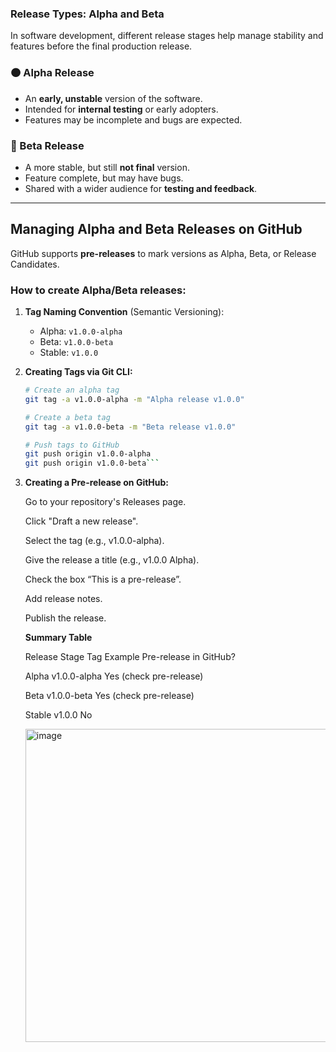 ### Release Types: Alpha and Beta

In software development, different release stages help manage stability and features before the final production release.

### 🟠 Alpha Release
- An **early, unstable** version of the software.
- Intended for **internal testing** or early adopters.
- Features may be incomplete and bugs are expected.

### 🔵 Beta Release
- A more stable, but still **not final** version.
- Feature complete, but may have bugs.
- Shared with a wider audience for **testing and feedback**.

---

## Managing Alpha and Beta Releases on GitHub

GitHub supports **pre-releases** to mark versions as Alpha, Beta, or Release Candidates.

### How to create Alpha/Beta releases:

1. **Tag Naming Convention** (Semantic Versioning):
   - Alpha: `v1.0.0-alpha`
   - Beta: `v1.0.0-beta`
   - Stable: `v1.0.0`

2. **Creating Tags via Git CLI:**

   ```bash
   # Create an alpha tag
   git tag -a v1.0.0-alpha -m "Alpha release v1.0.0"
   
   # Create a beta tag
   git tag -a v1.0.0-beta -m "Beta release v1.0.0"
   
   # Push tags to GitHub
   git push origin v1.0.0-alpha
   git push origin v1.0.0-beta```

3. **Creating a Pre-release on GitHub:**

    Go to your repository's Releases page.
    
    Click "Draft a new release".
    
    Select the tag (e.g., v1.0.0-alpha).
    
    Give the release a title (e.g., v1.0.0 Alpha).
    
    Check the box “This is a pre-release”.
    
    Add release notes.
    
    Publish the release.

    **Summary Table**
  
    Release Stage	Tag Example	Pre-release in GitHub?
    
    Alpha	v1.0.0-alpha	Yes (check pre-release)
    
    Beta	v1.0.0-beta	Yes (check pre-release)
    
    Stable	v1.0.0	No


   <img width="865" height="501" alt="image" src="https://github.com/user-attachments/assets/363c30d7-1cc2-47e6-ac29-97f04b2f1e50" />
